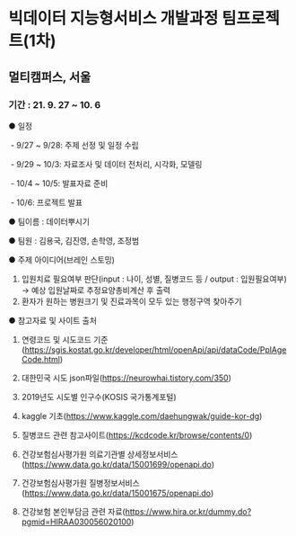 # 빅데이터 지능형서비스 개발과정 팀프로젝트(1차)

## 멀티캠퍼스, 서울

### 기간 : 21. 9. 27 ~ 10. 6

● 일정 

​	- 9/27 ~ 9/28: 주제 선정 및 일정 수립

​	- 9/29 ~ 10/3: 자료조사 및 데이터 전처리, 시각화, 모델링

​	- 10/4 ~ 10/5: 발표자료 준비

​	- 10/6: 프로젝트 발표

● 팀이름 : 데이터뿌시기

● 팀원 : 김용국, 김진영, 손학영, 조정범

● 주제 아이디어(브레인 스토밍)

1. 입원치료 필요여부 판단(input : 나이, 성별, 질병코드 등 / output : 입원필요여부) → 예상 입원날짜로 추정요양총비계산 후 출력
2. 환자가 원하는 병원크기 및 진료과목이 모두 있는 행정구역 찾아주기

● 참고자료 및 사이트 출처

1. 연령코드 및 시도코드 기준(https://sgis.kostat.go.kr/developer/html/openApi/api/dataCode/PplAgeCode.html)
2. 대한민국 시도 json파일(https://neurowhai.tistory.com/350)
3. 2019년도 시도별 인구수(KOSIS 국가통계포털)

4. kaggle 기초(https://www.kaggle.com/daehungwak/guide-kor-dg)
5. 질병코드 관련 참고사이트(https://kcdcode.kr/browse/contents/0)
6. 건강보험심사평가원 의료기관별 상세정보서비스(https://www.data.go.kr/data/15001699/openapi.do)
7. 건강보험심사평가원 질병정보서비스(https://www.data.go.kr/data/15001675/openapi.do)
8. 건강보험 본인부담금 관련 자료(https://www.hira.or.kr/dummy.do?pgmid=HIRAA030056020100)
